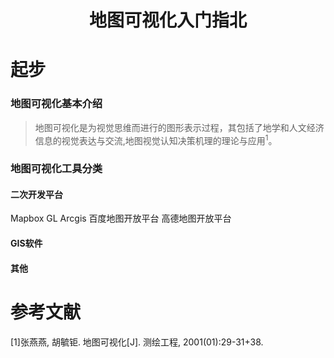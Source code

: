 # <center>地图可视化入门指北</center>

# 起步
### 地图可视化基本介绍
>地图可视化是为视觉思维而进行的图形表示过程，其包括了地学和人文经济信息的视觉表达与交流,地图视觉认知决策机理的理论与应用<sup>1</sup>。

### 地图可视化工具分类 
#### 二次开发平台
Mapbox GL
Arcgis
百度地图开放平台
高德地图开放平台
#### GIS软件
#### 其他
# 参考文献
[1]张燕燕, 胡毓钜. 地图可视化[J]. 测绘工程, 2001(01):29-31+38.
